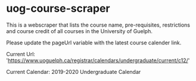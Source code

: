 # uog-course-scraper
 This is a webscraper that lists the course name, pre-requisites, restrictions and course credit of all courses in the University of Guelph.

 Please update the pageUrl variable with the latest course calender link.
 
 Current Url: 'https://www.uoguelph.ca/registrar/calendars/undergraduate/current/c12/'
 
 Current Calendar: 2019-2020 Undergraduate Calendar
